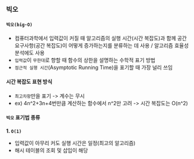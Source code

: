 ## `빅오`
#### `빅오(big-O)`  
- 컴퓨터과학에서 입력값이 커질 때 알고리즘의 실행 시간(시간 복잡도)과 함께 공간 요구사항(공간 복잡도)이 어떻게 증가하는지를 분류하는 데 사용 / 알고리즘 효율성 분석에도 사용  
- `입력값`이 `무한대`로 향할 때 함수의 상한을 설명하는 수학적 표기 방법
- `점근적 실행 시간`(Asymptotic Running Time)을 표기할 때 가장 널리 쓰임

#### 시간 복잡도 표현 방식
- `최고차항`만을 표기 -> 계수는 무시
- ex) 4n^2+3n+4번만큼 계산하는 함수에서 n^2만 고려 -> 시간 복잡도는 O(n^2)

#### `빅오` 표기법 종류
__1. `O(1)`__
- 입력값이 아무리 커도 실행 시간은 일정(최고의 알고리즘)
- 해시 테이블의 조회 및 삽입이 해당
